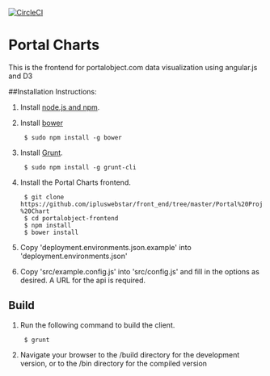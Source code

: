 [![CircleCI](https://circleci.com/gh/Portal/portalobject-frontend.svg?style=svg)](https://circleci.com/gh/Portal/portalobject-frontend)

# Portal Charts

This is the frontend for portalobject.com data visualization using angular.js and D3

##Installation Instructions:

1. Install [node.js and npm](http://nodejs.org/).
2. Install [bower](http://bower.io/)

        $ sudo npm install -g bower

2. Install [Grunt](http://gruntjs.com/).

        $ sudo npm install -g grunt-cli

3. Install the Portal Charts frontend.

        $ git clone https://github.com/ipluswebstar/front_end/tree/master/Portal%20Project%20-%20Chart
        $ cd portalobject-frontend
        $ npm install
        $ bower install

4. Copy 'deployment.environments.json.example' into 'deployment.environments.json'
5. Copy 'src/example.config.js' into 'src/config.js' and fill in the options as desired. A URL for the api is required.

## Build

1. Run the following command to build the client.

        $ grunt

2. Navigate your browser to the /build directory for the development version, or to the /bin directory for the compiled version
